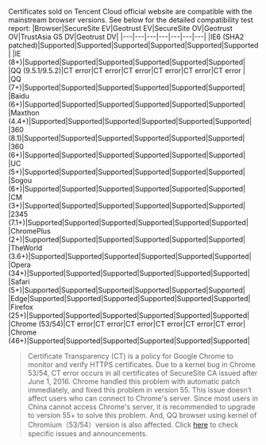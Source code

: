 Certificates sold on Tencent Cloud official website are compatible with the mainstream browser versions. See below for the detailed compatibility test report:
|Browser|SecureSite EV|Geotrust EV|SecureSite OV|Geotrust OV|TrustAsia G5 DV|Geotrust DV|
|---|---|---|---|---|---|---|
|IE6 (SHA2 patched)|Supported|Supported|Supported|Supported|Supported|Supported|
|IE (8+)|Supported|Supported|Supported|Supported|Supported|Supported|
|QQ (9.5.1/9.5.2)|CT error|CT error|CT error|CT error|CT error|CT error |
|QQ (7+)|Supported|Supported|Supported|Supported|Supported|Supported|
|Baidu (6+)|Supported|Supported|Supported|Supported|Supported|Supported|
|Maxthon (4.4+)|Supported|Supported|Supported|Supported|Supported|Supported|
|360 (8.1)|Supported|Supported|Supported|Supported|Supported|Supported|
|360 (6+)|Supported|Supported|Supported|Supported|Supported|Supported|
|UC (5+)|Supported|Supported|Supported|Supported|Supported|Supported|
|Sogou (6+)|Supported|Supported|Supported|Supported|Supported|Supported|
|CM (3+)|Supported|Supported|Supported|Supported|Supported|Supported|
|2345 (7.1+)|Supported|Supported|Supported|Supported|Supported|Supported|
|ChromePlus (2+)|Supported|Supported|Supported|Supported|Supported|Supported|
|TheWorld (3.6+)|Supported|Supported|Supported|Supported|Supported|Supported|
|Opera (34+)|Supported|Supported|Supported|Supported|Supported|Supported|
|Safari (5+)|Supported|Supported|Supported|Supported|Supported|Supported|
|Edge|Supported|Supported|Supported|Supported|Supported|Supported|
|Firefox (25+)|Supported|Supported|Supported|Supported|Supported|Supported|
|Chrome (53/54)|CT error|CT error|CT error|CT error|CT error|CT error|
|Chrome (46+)|Supported|Supported|Supported|Supported|Supported|Supported|

>Certificate Transparency (CT) is a policy for Google Chrome to monitor and verify HTTPS certificates. Due to a kernel bug in Chrome 53/54, CT error occurs in all certificates of SecureSite CA issued after June 1, 2016. Chrome handled this problem with automatic patch immediately, and fixed this problem in version 55. This issue doesn’t affect users who can connect to Chrome's server. Since most users in China cannot access Chrome's server, it is recommended to upgrade to version 55+ to solve this problem. And, QQ browser using kernel of Chromium（53/54）version is also affected.
Click [here](https://intl.cloud.tencent.com/document/product/1007/30190) to check specific issues and announcements.
